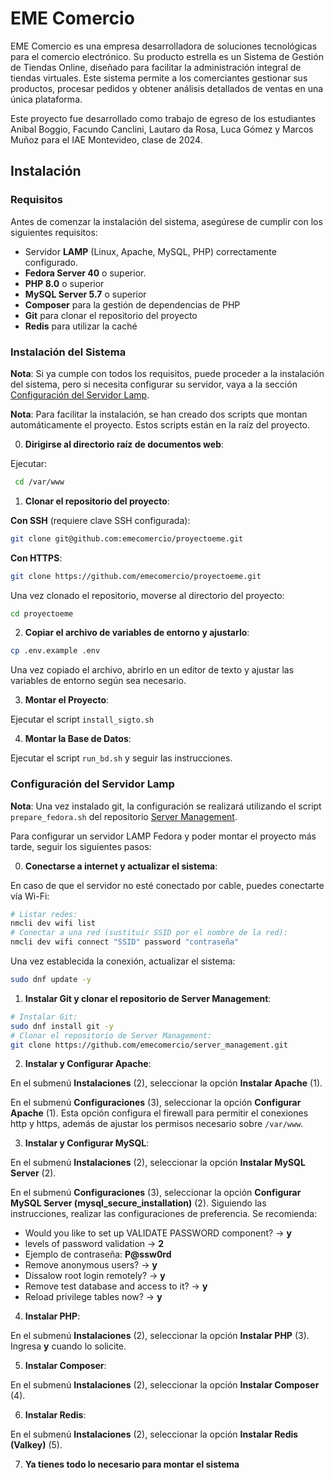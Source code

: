 # EME Comercio

EME Comercio es una empresa desarrolladora de soluciones tecnológicas para el comercio electrónico. Su producto estrella es un Sistema de Gestión de Tiendas Online, diseñado para facilitar la administración integral de tiendas virtuales. Este sistema permite a los comerciantes gestionar sus productos, procesar pedidos y obtener análisis detallados de ventas en una única plataforma.

Este proyecto fue desarrollado como trabajo de egreso de los estudiantes Anibal Boggio, Facundo Canclini, Lautaro da Rosa, Luca Gómez y Marcos Muñoz para el IAE Montevideo, clase de 2024.

## Instalación

### Requisitos

Antes de comenzar la instalación del sistema, asegúrese de cumplir con los siguientes requisitos:

- Servidor **LAMP** (Linux, Apache, MySQL, PHP) correctamente configurado.
- **Fedora Server 40** o superior.
- **PHP 8.0** o superior
- **MySQL Server 5.7** o superior
- **Composer** para la gestión de dependencias de PHP
- **Git** para clonar el repositorio del proyecto
- **Redis** para utilizar la caché

### Instalación del Sistema

**Nota**: Si ya cumple con todos los requisitos, puede proceder a la instalación del sistema, pero si necesita configurar su servidor, vaya a la sección [Configuración del Servidor Lamp](#configuración-del-servidor-lamp).

**Nota**: Para facilitar la instalación, se han creado dos scripts que montan automáticamente el proyecto. Estos scripts están en la raíz del proyecto.

0. **Dirigirse al directorio raíz de documentos web**:

Ejecutar:

```bash
 cd /var/www
```

1. **Clonar el repositorio del proyecto**:

**Con SSH** (requiere clave SSH configurada):

```bash
git clone git@github.com:emecomercio/proyectoeme.git
```

**Con HTTPS**:

```bash
git clone https://github.com/emecomercio/proyectoeme.git
```

Una vez clonado el repositorio, moverse al directorio del proyecto:

```bash
cd proyectoeme
```

2. **Copiar el archivo de variables de entorno y ajustarlo**:

```bash
cp .env.example .env
```

Una vez copiado el archivo, abrirlo en un editor de texto y ajustar las variables de entorno según sea necesario.

3. **Montar el Proyecto**:

Ejecutar el script `install_sigto.sh`

4. **Montar la Base de Datos**:

Ejecutar el script `run_bd.sh` y seguir las instrucciones.

### Configuración del Servidor Lamp

**Nota**: Una vez instalado git, la configuración se realizará utilizando el script `prepare_fedora.sh` del repositorio [Server Management](https://github.com/emecomercio/server_management).

Para configurar un servidor LAMP Fedora y poder montar el proyecto más tarde, seguir los siguientes pasos:

0. **Conectarse a internet y actualizar el sistema**:

En caso de que el servidor no esté conectado por cable, puedes conectarte vía Wi-Fi:

```bash
# Listar redes:
nmcli dev wifi list
# Conectar a una red (sustituir SSID por el nombre de la red):
nmcli dev wifi connect "SSID" password "contraseña"
```

Una vez establecida la conexión, actualizar el sistema:

```bash
sudo dnf update -y
```

1. **Instalar Git y clonar el repositorio de Server Management**:

```bash
# Instalar Git:
sudo dnf install git -y
# Clonar el repositorio de Server Management:
git clone https://github.com/emecomercio/server_management.git
```

2. **Instalar y Configurar Apache**:

En el submenú **Instalaciones** (2), seleccionar la opción **Instalar Apache** (1).

En el submenú **Configuraciones** (3), seleccionar la opción **Configurar Apache** (1). Esta opción configura el firewall para permitir el conexiones http y https, además de ajustar los permisos necesario sobre `/var/www`.

3. **Instalar y Configurar MySQL**:

En el submenú **Instalaciones** (2), seleccionar la opción **Instalar MySQL Server** (2).

En el submenú **Configuraciones** (3), seleccionar la opción **Configurar MySQL Server (mysql_secure_installation)** (2). Siguiendo las instrucciones, realizar las configuraciones de preferencia. Se recomienda:

- Would you like to set up VALIDATE PASSWORD component? -> **y**
- levels of password validation -> **2**
- Ejemplo de contraseña: **P@ssw0rd**
- Remove anonymous users? -> **y**
- Dissalow root login remotely? -> **y**
- Remove test database and access to it? -> **y**
- Reload privilege tables now? -> **y**

4. **Instalar PHP**:

En el submenú **Instalaciones** (2), seleccionar la opción **Instalar PHP** (3). Ingresa **y** cuando lo solicite.

5. **Instalar Composer**:

En el submenú **Instalaciones** (2), seleccionar la opción **Instalar Composer** (4).

6. **Instalar Redis**:

En el submenú **Instalaciones** (2), seleccionar la opción **Instalar Redis (Valkey)** (5).

7. **Ya tienes todo lo necesario para montar el sistema**
